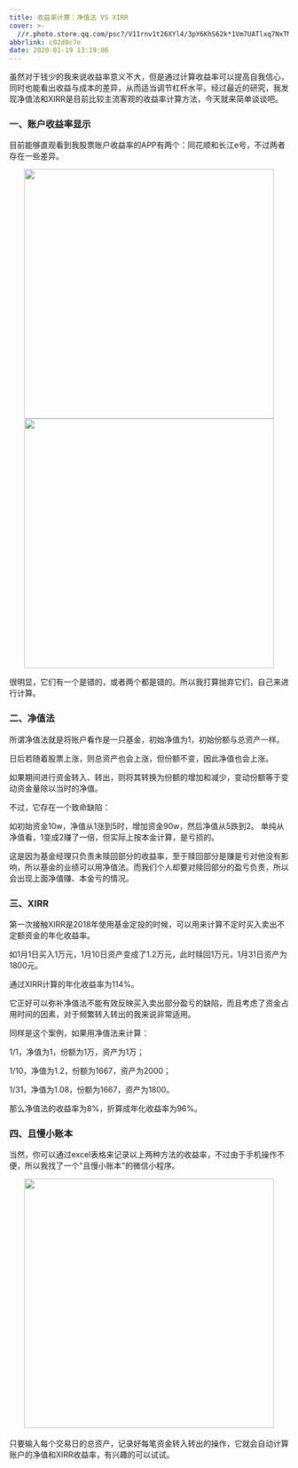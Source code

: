 ```yaml
---
title: 收益率计算：净值法 VS XIRR
cover: >-
  //r.photo.store.qq.com/psc?/V11rnv1t26XYl4/3pY6KhS62k*1Vm7UATlxq7NxTMCOIBymrk9UiWAXHlfoPJFeF8GjrmLV76zPmd4RliYaGAPsu3akLQ0ys5Yl25TWy*c26ZydWInXmRdrGKM!/anull&bo=rwQbAq8EGwIRCT4!&rf=photolist&t=5/r/_yake_qzoneimgout.png
abbrlink: c02d8c7e
date: 2020-01-19 13:19:06
---
```


虽然对于钱少的我来说收益率意义不大，但是通过计算收益率可以提高自我信心，同时也能看出收益与成本的差异，从而适当调节杠杆水平。经过最近的研究，我发现净值法和XIRR是目前比较主流客观的收益率计算方法，今天就来简单谈谈吧。
<!--more-->

### 一、账户收益率显示

目前能够直观看到我股票账户收益率的APP有两个：同花顺和长江e号，不过两者存在一些差异。

<div align=center><img width="450px" src="//r.photo.store.qq.com/psc?/V11rnv1t2fVV1f/3pY6KhS62k*1Vm7UATlxqyvS4ORa1ihR8b*3K2ykLogom*B0WAmYoj.vmnWLUrS7RxMG*YNozou253.s4C2K0Ooye5vl29.plGtJ*FRpH0w!/anull&bo=OATJAjgEyQIRCT4!&rf=photolist&t=5/r/_yake_qzoneimgout.png"></div>

<div align=center><img width="450px" src="//r.photo.store.qq.com/psc?/V11rnv1t2fVV1f/3pY6KhS62k*1Vm7UATlxq35SAiAYCnjBN9DYwTxyvNGlSp2KE9706ftNC5Ghj4tc44XCu2ETjxWgOaUyWEXt1Mxwamicy0zEGMYtC7akBEE!/anull&bo=OAQ2BDgENgQRCT4!&rf=photolist&t=5/r/_yake_qzoneimgout.png"></div>

很明显，它们有一个是错的，或者两个都是错的。所以我打算抛弃它们，自己来进行计算。

### 二、净值法

所谓净值法就是将账户看作是一只基金，初始净值为1，初始份额与总资产一样。

日后若随着股票上涨，则总资产也会上涨，但份额不变，因此净值也会上涨。

如果期间进行资金转入、转出，则将其转换为份额的增加和减少，变动份额等于变动资金量除以当时的净值。

不过，它存在一个致命缺陷：

如初始资金10w，净值从1涨到5时，增加资金90w，然后净值从5跌到2。
单纯从净值看，1变成2赚了一倍，但实际上按本金计算，是亏损的。

这是因为基金经理只负责未赎回部分的收益率，至于赎回部分是赚是亏对他没有影响，所以基金的业绩可以用净值法。而我们个人却要对赎回部分的盈亏负责，所以会出现上面净值赚、本金亏的情况。

### 三、XIRR

第一次接触XIRR是2018年使用基金定投的时候，可以用来计算不定时买入卖出不定额资金的年化收益率。

如1月1日买入1万元，1月10日资产变成了1.2万元，此时赎回1万元，1月31日资产为1800元。

通过XIRR计算的年化收益率为114%。

它正好可以弥补净值法不能有效反映买入卖出部分盈亏的缺陷，而且考虑了资金占用时间的因素，对于频繁转入转出的我来说非常适用。

同样是这个案例，如果用净值法来计算：

1/1，净值为1，份额为1万，资产为1万；

1/10，净值为1.2，份额为1667，资产为2000；

1/31，净值为1.08，份额为1667，资产为1800。

那么净值法的收益率为8%，折算成年化收益率为96%。

### 四、且慢小账本

当然，你可以通过excel表格来记录以上两种方法的收益率，不过由于手机操作不便，所以我找了一个"且慢小账本"的微信小程序。

<div align=center><img width="450px" src="//r.photo.store.qq.com/psc?/V11rnv1t2fVV1f/3pY6KhS62k*1Vm7UATlxqxuykjBV2sIMsmAkqP6X*V01PxKga24e9PFt.a7ZPioJ6iNKZDbp.HxeX1aZqANdJpa29pD6ar0wVaYk*qZDvRQ!/anull&bo=OATKBTgEygURCT4!&rf=photolist&t=5/r/_yake_qzoneimgout.png"></div>  
<br>
只要输入每个交易日的总资产，记录好每笔资金转入转出的操作，它就会自动计算账户的净值和XIRR收益率，有兴趣的可以试试。